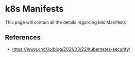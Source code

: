 # k8s Manifests
This page will contain all the details regarding k8s Manifests
## References
* https://www.cncf.io/blog/2021/03/22/kubernetes-security/
